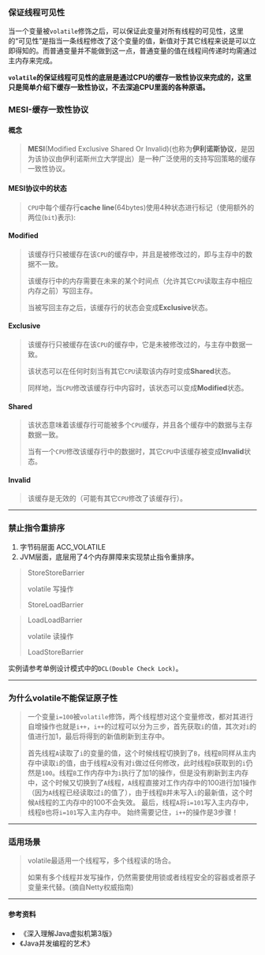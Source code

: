 ### 保证线程可见性

当一个变量被`volatile`修饰之后，可以保证此变量对所有线程的可见性，这里的“可见性”是指当一条线程修改了这个变量的值，新值对于其它线程来说是可以立即得知的。而普通变量并不能做到这一点，普通变量的值在线程间传递时均需通过主内存来完成。

**`volatile`的保证线程可见性的底层是通过CPU的缓存一致性协议来完成的，这里只是简单介绍下缓存一致性协议，不去深追CPU里面的各种原语。**

### MESI-缓存一致性协议

#### 概念

> **MESI**(Modified Exclusive Shared Or Invalid)(也称为**伊利诺斯协议**，是因为该协议由伊利诺斯州立大学提出）是一种广泛使用的支持写回策略的缓存一致性协议。

#### MESI协议中的状态

> `CPU`中每个缓存行**cache line**(64bytes)使用4种状态进行标记（使用额外的两位(`bit`)表示):

#### Modified

> 该缓存行只被缓存在该`CPU`的缓存中，并且是被修改过的，即与主存中的数据不一致。
>
> 该缓存行中的内存需要在未来的某个时间点（允许其它`CPU`读取主存中相应内存之前）写回主存。
>
> 当被写回主存之后，该缓存行的状态会变成**Exclusive**状态。

#### Exclusive

> 该缓存行只被缓存在该`CPU`的缓存中，它是未被修改过的，与主存中数据一致。
>
> 该状态可以在任何时刻当有其它`CPU`读取该内存时变成**Shared**状态。
>
> 同样地，当`CPU`修改该缓存行中内容时，该状态可以变成**Modified**状态。

#### Shared

> 该状态意味着该缓存行可能被多个`CPU`缓存，并且各个缓存中的数据与主存数据一致。
>
> 当有一个`CPU`修改该缓存行中的数据时，其它`CPU`中该缓存被变成**Invalid**状态。

#### Invalid

> 该缓存是无效的（可能有其它`CPU`修改了该缓存行）。

---
### 禁止指令重排序

1. 字节码层面 ACC_VOLATILE
2. JVM层面，底层用了4个内存屏障来实现禁止指令重排序。

> StoreStoreBarrier
>
> volatile 写操作
>
> StoreLoadBarrier

> LoadLoadBarrier
>
> volatile 读操作
>
> LoadStoreBarrier

实例请参考单例设计模式中的`DCL(Double Check Lock)`。

---

### 为什么volatile不能保证原子性

> 一个变量`i=100`被`volatile`修饰，两个线程想对这个变量修改，都对其进行自增操作也就是`i++`，`i++`的过程可以分为三步，首先获取`i`的值，其次对`i`的值进行加1，最后将得到的新值刷新到主存中。
>
> 首先线程`A`读取了`i`的变量的值，这个时候线程切换到了`B`，线程`B`同样从主内存中读取`i`的值，由于线程`A`没有对`i`做过任何修改，此时线程`B`获取到的`i`仍然是`100`。线程`B`工作内存中为`i`执行了加1的操作，但是没有刷新到主内存中，这个时候又切换到了`A`线程，`A`线程直接对工作内存中的100进行加1操作（因为`A`线程已经读取过`i`的值了），由于线程`B`并未写入`i`的最新值，这个时候`A`线程的工内存中的100不会失效。 最后，线程`A`将`i=101`写入主内存中，线程`B`也将`i=101`写入主内存中。 始终需要记住，`i++`的操作是3步骤！

---

### 适用场景

> volatile最适用一个线程写，多个线程读的场合。
>
> 如果有多个线程并发写操作，仍然需要使用锁或者线程安全的容器或者原子变量来代替。(摘自Netty权威指南)

---

#### 参考资料

- 《深入理解Java虚拟机第3版》
- 《Java并发编程的艺术》